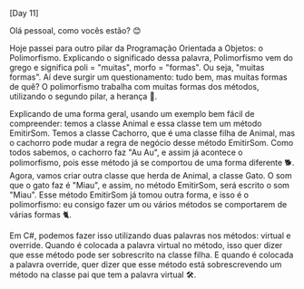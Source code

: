 [Day 11]

Olá pessoal, como vocês estão? 😊


Hoje passei para outro pilar da Programação Orientada a Objetos: o Polimorfismo. Explicando o significado dessa palavra, Polimorfismo vem do grego e significa poli = "muitas", morfo = "formas". Ou seja, "muitas formas". Aí deve surgir um questionamento: tudo bem, mas muitas formas de quê? O polimorfismo trabalha com muitas formas dos métodos, utilizando o segundo pilar, a herança 🔄.


Explicando de uma forma geral, usando um exemplo bem fácil de compreender: temos a classe Animal e essa classe tem um método EmitirSom. Temos a classe Cachorro, que é uma classe filha de Animal, mas o cachorro pode mudar a regra de negócio desse método EmitirSom. Como todos sabemos, o cachorro faz "Au Au", e assim já acontece o polimorfismo, pois esse método já se comportou de uma forma diferente 🐕. Agora, vamos criar outra classe que herda de Animal, a classe Gato. O som que o gato faz é "Miau", e assim, no método EmitirSom, será escrito o som "Miau". Esse método EmitirSom já tomou outra forma, e isso é o polimorfismo: eu consigo fazer um ou vários métodos se comportarem de várias formas 🐈.


Em C#, podemos fazer isso utilizando duas palavras nos métodos: virtual e override. Quando é colocada a palavra virtual no método, isso quer dizer que esse método pode ser sobrescrito na classe filha. E quando é colocada a palavra override, quer dizer que esse método está sobrescrevendo um método na classe pai que tem a palavra virtual 🛠️.
